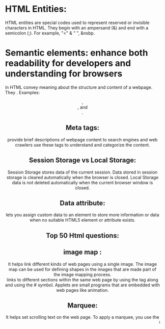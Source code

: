 # HTML Entities:
HTML entities are special codes used to represent reserved or invisible characters in HTML. They begin with an ampersand (&) and end with a semicolon (;). For example, "<" & "       ", &nsbp.
# Semantic elements: enhance both readability for developers and understanding for browsers
in HTML convey meaning about the structure and content of a webpage. They . Examples: <header>, <article>, and <footer>.
# Meta tags:
provide brief descriptions of webpage content to search engines and web crawlers use these tags to understand and categorize the content.
# Session Storage vs Local Storage:
Session Storage stores data of the current session. Data stored in session storage is cleared automatically when the browser is closed.
Local Storage data is not deleted automatically when the current browser window is closed.
# Data attribute: 
lets you assign custom data to an element to store more information or data when no suitable HTML5 element or attribute exists.

# Top 50 Html questions:
# image map : 
It helps link different kinds of web pages using a single image. The image map can be used for defining shapes in the images that are made part of the image mapping process.  
links to different sections within the same web page by using the <a> tag along and using the # symbol.
Applets are small programs that are embedded with web pages like animation.
# Marquee:
It helps set scrolling text on the web page. To apply a marquee, you use the <marquee> tag.